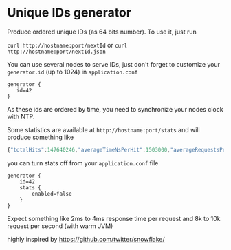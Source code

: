 Unique IDs generator
=====================================

Produce ordered unique IDs (as 64 bits number). To use it, just run

`curl http://hostname:port/nextId` or `curl http://hostname:port/nextId.json`

You can use several nodes to serve IDs, just don't forget to customize your `generator.id` (up to 1024) in `application.conf`

```
generator {
   id=42
}
```

As these ids are ordered by time, you need to synchronize your nodes clock with NTP.

Some statistics are available at `http://hostname:port/stats` and will produce something like

```javascript
{"totalHits":147640246,"averageTimeNsPerHit":1503000,"averageRequestsPerSec":9986.67}
```

you can turn stats off from your `application.conf` file

```
generator {
    id=42
    stats {
        enabled=false
    }
}
```

Expect something like 2ms to 4ms response time per request and 8k to 10k request per second (with warm JVM)

highly inspired by https://github.com/twitter/snowflake/
